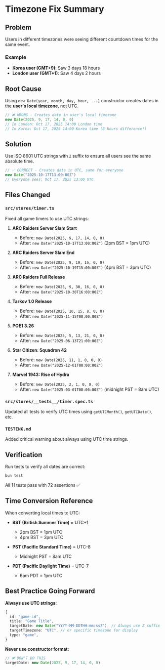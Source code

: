 # Timezone Fix Summary

## Problem
Users in different timezones were seeing different countdown times for the same event.

### Example
- **Korea user (GMT+9)**: Saw 3 days 18 hours
- **London user (GMT+1)**: Saw 4 days 2 hours

## Root Cause
Using `new Date(year, month, day, hour, ...)` constructor creates dates in the **user's local timezone**, not UTC.

```typescript
// ❌ WRONG - Creates date in user's local timezone
new Date(2025, 9, 17, 14, 0, 0)
// In London: Oct 17, 2025 14:00 London time
// In Korea: Oct 17, 2025 14:00 Korea time (8 hours difference!)
```

## Solution
Use ISO 8601 UTC strings with `Z` suffix to ensure all users see the same absolute time.

```typescript
// ✅ CORRECT - Creates date in UTC, same for everyone
new Date("2025-10-17T13:00:00Z")
// Everyone sees: Oct 17, 2025 13:00 UTC
```

## Files Changed

### `src/stores/timer.ts`
Fixed all game timers to use UTC strings:

1. **ARC Raiders Server Slam Start**
   - Before: `new Date(2025, 9, 17, 14, 0, 0)`
   - After: `new Date("2025-10-17T13:00:00Z")` (2pm BST = 1pm UTC)

2. **ARC Raiders Server Slam End**
   - Before: `new Date(2025, 9, 19, 16, 0, 0)`
   - After: `new Date("2025-10-19T15:00:00Z")` (4pm BST = 3pm UTC)

3. **ARC Raiders Full Release**
   - Before: `new Date(2025, 9, 30, 16, 0, 0)`
   - After: `new Date("2025-10-30T16:00:00Z")`

4. **Tarkov 1.0 Release**
   - Before: `new Date(2025, 10, 15, 8, 0, 0)`
   - After: `new Date("2025-11-15T08:00:00Z")`

5. **POE1 3.26**
   - Before: `new Date(2025, 5, 13, 21, 0, 0)`
   - After: `new Date("2025-06-13T21:00:00Z")`

6. **Star Citizen: Squadron 42**
   - Before: `new Date(2025, 11, 1, 0, 0, 0)`
   - After: `new Date("2025-12-01T00:00:00Z")`

7. **Marvel 1943: Rise of Hydra**
   - Before: `new Date(2025, 2, 1, 0, 0, 0)`
   - After: `new Date("2025-03-01T08:00:00Z")` (midnight PST = 8am UTC)

### `src/stores/__tests__/timer.spec.ts`
Updated all tests to verify UTC times using `getUTCMonth()`, `getUTCDate()`, etc.

### `TESTING.md`
Added critical warning about always using UTC time strings.

## Verification

Run tests to verify all dates are correct:
```bash
bun test
```

All 11 tests pass with 72 assertions ✅

## Time Conversion Reference

When converting local times to UTC:

- **BST (British Summer Time)** = UTC+1
  - 2pm BST = 1pm UTC
  - 4pm BST = 3pm UTC

- **PST (Pacific Standard Time)** = UTC-8
  - Midnight PST = 8am UTC

- **PDT (Pacific Daylight Time)** = UTC-7
  - 6am PDT = 1pm UTC

## Best Practice Going Forward

**Always use UTC strings:**
```typescript
{
  id: "game-id",
  title: "Game Title",
  targetDate: new Date("YYYY-MM-DDTHH:mm:ssZ"), // Always use Z suffix
  targetTimezone: "UTC", // or specific timezone for display
  type: "game",
}
```

**Never use constructor format:**
```typescript
// ❌ DON'T DO THIS
targetDate: new Date(2025, 9, 17, 14, 0, 0)
```
